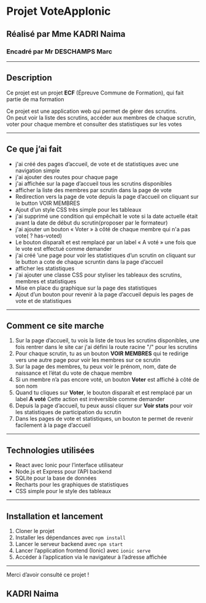 # Projet VoteAppIonic
## Réalisé par Mme KADRI Naima  
### Encadré par Mr DESCHAMPS Marc

---

## Description

Ce projet est un projet **ECF** (Épreuve Commune de Formation), qui fait partie de ma formation

Ce projet est une application web qui permet de gérer des scrutins.  
On peut voir la liste des scrutins, accéder aux membres de chaque scrutin, voter pour chaque membre et consulter des statistiques sur les votes

---

## Ce que j’ai fait

- j'ai créé des pages d’accueil, de vote et de statistiques avec une navigation simple
- j'ai ajouter des routes pour chaque page
- j'ai affichée sur la page d’accueil  tous les scrutins disponibles
- afficher  la liste des membres par scrutin dans la page de vote
- Redirection vers la page de vote depuis la page d’accueil on cliquant sur le button VOIR MEMBRES
- Ajout d’un style CSS très simple pour les tableaux
- j'ai supprimé une condition qui empêchait le vote si la date actuelle était avant la date de début du scrutin(proposer par le formateur)
- j'ai ajouter un bouton « Voter » à côté de chaque membre qui n'a pas vote( ? has-voted)
- Le bouton disparaît et est remplacé par un label « A voté » une fois que le vote est effectué comme demander 
- j'ai créé ’une page pour voir les statistiques d’un scrutin on cliquant sur le button a cote de chaque scruntin dans la page d’accueil 
- afficher les statistiques
- j'ai ajouter une classe CSS pour styliser les tableaux des scrutins, membres et statistiques
- Mise en place du graphique sur la page des statistiques
- Ajout d’un bouton pour revenir à la page d’accueil depuis les pages de vote et de statistiques

---

## Comment ce site marche

1. Sur la page d’accueil, tu vois la liste de tous les scrutins disponibles, une fois rentrer dans le site car j'ai défini la route racine "/" pour les scrutins
2. Pour chaque scrutin, tu as un bouton **VOIR MEMBRES** qui te redirige vers une autre page pour voir les membres sur ce scrutin
3. Sur la page des membres, tu peux voir le prénom, nom, date de naissance et l’état du vote de chaque membre
4. Si un membre n’a pas encore voté, un bouton **Voter** est affiché à côté de son nom
5. Quand tu cliques sur **Voter**, le bouton disparaît et est remplacé par un label **A voté** Cette action est irréversible comme demander
6. Depuis la page d’accueil, tu peux aussi cliquer sur **Voir stats** pour voir les statistiques de participation du scrutin
7. Dans les pages de vote et statistiques, un bouton te permet de revenir facilement à la page d’accueil

---

## Technologies utilisées

- React avec Ionic pour l’interface utilisateur
- Node.js et Express pour l’API backend
- SQLite pour la base de données
- Recharts pour les graphiques de statistiques
- CSS simple pour le style des tableaux

---

## Installation et lancement

1. Cloner le projet  
2. Installer les dépendances avec `npm install`  
3. Lancer le serveur backend avec `npm start`  
4. Lancer l’application frontend (Ionic) avec `ionic serve`  
5. Accéder à l’application via le navigateur à l’adresse affichée

---

Merci d’avoir consulté ce projet ! 
## KADRI Naima
